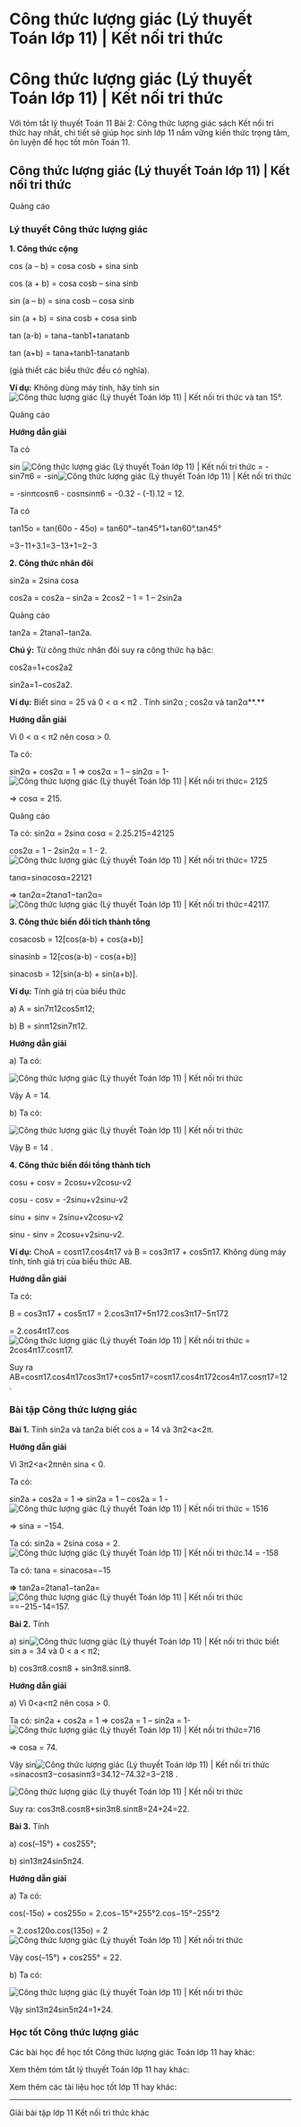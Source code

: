 # Công thức lượng giác (Lý thuyết Toán lớp 11) | Kết nối tri thức

# Công thức lượng giác (Lý thuyết Toán lớp 11) | Kết nối tri thức

Với tóm tắt lý thuyết Toán 11 Bài 2: Công thức lượng giác sách Kết nối tri thức hay nhất, chi tiết sẽ giúp học sinh lớp 11 nắm vững kiến thức trọng tâm, ôn luyện để học tốt môn Toán 11.

## Công thức lượng giác (Lý thuyết Toán lớp 11) | Kết nối tri thức

Quảng cáo

### **Lý thuyết Công thức lượng giác**

**1\. Công thức cộng**

cos (a – b) = cosa cosb + sina sinb

cos (a + b) = cosa cosb – sina sinb

sin (a – b) = sina cosb – cosa sinb

sin (a + b) = sina cosb + cosa sinb

tan (a-b) = tana−tanb1+tanatanb

tan (a+b) = tana+tanb1-tanatanb

(giả thiết các biểu thức đều có nghĩa).

**Ví dụ:** Không dùng máy tính, hãy tính sin![Công thức lượng giác \(Lý thuyết Toán lớp 11\) | Kết nối tri thức](https://vietjack.com/toan-11-kn/images/ly-thuyet-bai-2-cong-thuc-luong-giac-185462.PNG) và tan 15°.

Quảng cáo

**Hướng dẫn giải**

Ta có

sin ![Công thức lượng giác \(Lý thuyết Toán lớp 11\) | Kết nối tri thức](https://vietjack.com/toan-11-kn/images/ly-thuyet-bai-2-cong-thuc-luong-giac-185462.PNG) = -sin7π6 = -sin![Công thức lượng giác \(Lý thuyết Toán lớp 11\) | Kết nối tri thức](https://vietjack.com/toan-11-kn/images/ly-thuyet-bai-2-cong-thuc-luong-giac-185463.PNG)

= -sinπcosπ6 \- cosπsinπ6 = -0.32 \- (-1).12 = 12.

Ta có 

tan15o = tan(60o \- 45o) = tan60°−tan45°1+tan60°.tan45°

=3−11+3.1=3−13+1=2−3

**2\. Công thức nhân đôi**

sin2a = 2sina cosa

cos2a = cos2a – sin2a = 2cos2 – 1 = 1 – 2sin2a

Quảng cáo

tan2a = 2tana1−tan2a.

**Chú ý:** Từ công thức nhân đôi suy ra công thức hạ bậc:

cos2a=1+cos2a2

sin2a=1−cos2a2.

**Ví dụ:** Biết sinα = 25 và 0 < α < π2 . Tính sin2α ; cos2α và tan2α**.**

**Hướng dẫn giải**

Vì 0 < α < π2 nên cosα > 0.

Ta có:

sin2α + cos2α = 1 ⇒ cos2α = 1 – sin2α = 1-![Công thức lượng giác \(Lý thuyết Toán lớp 11\) | Kết nối tri thức](https://vietjack.com/toan-11-kn/images/ly-thuyet-bai-2-cong-thuc-luong-giac-185464.PNG)= 2125

⇒ cosα = 215.

Quảng cáo

Ta có: sin2α = 2sinα cosα = 2.25.215=42125

cos2α = 1 – 2sin2α = 1 - 2.![Công thức lượng giác \(Lý thuyết Toán lớp 11\) | Kết nối tri thức](https://vietjack.com/toan-11-kn/images/ly-thuyet-bai-2-cong-thuc-luong-giac-185464.PNG)= 1725

tanα=sinαcosα=22121

⇒ tan2α=2tanα1−tan2α=![Công thức lượng giác \(Lý thuyết Toán lớp 11\) | Kết nối tri thức](https://vietjack.com/toan-11-kn/images/ly-thuyet-bai-2-cong-thuc-luong-giac-185465.PNG)=42117.

**3\. Công thức biến đổi tích thành tổng**

cosacosb = 12[cos(a-b) + cos(a+b)]

sinasinb = 12[cos(a-b) - cos(a+b)]

sinacosb = 12[sin(a-b) + sin(a+b)].

**Ví dụ:** Tính giá trị của biểu thức

a) A = sin7π12cos5π12;

b) B = sinπ12sin7π12.

**Hướng dẫn giải**

a) Ta có:

![Công thức lượng giác \(Lý thuyết Toán lớp 11\) | Kết nối tri thức](https://vietjack.com/toan-11-kn/images/ly-thuyet-bai-2-cong-thuc-luong-giac-184909.PNG)

Vậy A = 14.

b) Ta có:

![Công thức lượng giác \(Lý thuyết Toán lớp 11\) | Kết nối tri thức](https://vietjack.com/toan-11-kn/images/ly-thuyet-bai-2-cong-thuc-luong-giac-184910.PNG)

Vậy B = 14 .

**4\. Công thức biến đổi tổng thành tích**

cosu + cosv = 2cosu+v2cosu-v2

cosu - cosv = -2sinu+v2sinu-v2

sinu + sinv = 2sinu+v2cosu-v2

sinu - sinv = 2cosu+v2sinu-v2.

**Ví dụ:** ChoA = cosπ17.cos4π17 và B = cos3π17 \+ cos5π17. Không dùng máy tính, tính giá trị của biểu thức AB.

**Hướng dẫn giải**

Ta có:

B = cos3π17 \+ cos5π17 = 2.cos3π17+5π172.cos3π17−5π172

= 2.cos4π17.cos![Công thức lượng giác \(Lý thuyết Toán lớp 11\) | Kết nối tri thức](https://vietjack.com/toan-11-kn/images/ly-thuyet-bai-2-cong-thuc-luong-giac-185466.PNG) = 2cos4π17.cosπ17.

Suy ra AB=cosπ17.cos4π17cos3π17+cos5π17=cosπ17.cos4π172cos4π17.cosπ17=12 .

### **Bài tập Công thức lượng giác**

**Bài 1.** Tính sin2a và tan2a biết cos a = 14 và 3π2<a<2π.

**Hướng dẫn giải**

Vì 3π2<a<2πnên sina < 0.

Ta có:

sin2a + cos2a = 1 ⇒ sin2a = 1 – cos2a = 1 - ![Công thức lượng giác \(Lý thuyết Toán lớp 11\) | Kết nối tri thức](https://vietjack.com/toan-11-kn/images/ly-thuyet-bai-2-cong-thuc-luong-giac-185467.PNG) = 1516

⇒ sina = −154.

Ta có: sin2a = 2sina cosa = 2.![Công thức lượng giác \(Lý thuyết Toán lớp 11\) | Kết nối tri thức](https://vietjack.com/toan-11-kn/images/ly-thuyet-bai-2-cong-thuc-luong-giac-185468.PNG).14 = -158

Ta có: tana = sinacosa=−15

**⇒** tan2a=2tana1−tan2a=![Công thức lượng giác \(Lý thuyết Toán lớp 11\) | Kết nối tri thức](https://vietjack.com/toan-11-kn/images/ly-thuyet-bai-2-cong-thuc-luong-giac-185469.PNG)==−215−14=157.

**Bài 2.** Tính 

a) sin![Công thức lượng giác \(Lý thuyết Toán lớp 11\) | Kết nối tri thức](https://vietjack.com/toan-11-kn/images/ly-thuyet-bai-2-cong-thuc-luong-giac-185470.PNG) biết sin a = 34 và 0 < a < π2;

b) cos3π8.cosπ8 \+ sin3π8.sinπ8.

**Hướng dẫn giải**

a) Vì 0<a<π2 nên cosa > 0.

Ta có: sin2a + cos2a = 1 ⇒ cos2a = 1 – sin2a = 1-![Công thức lượng giác \(Lý thuyết Toán lớp 11\) | Kết nối tri thức](https://vietjack.com/toan-11-kn/images/ly-thuyet-bai-2-cong-thuc-luong-giac-185472.PNG)=716

⇒ cosa = 74.

Vậy sin![Công thức lượng giác \(Lý thuyết Toán lớp 11\) | Kết nối tri thức](https://vietjack.com/toan-11-kn/images/ly-thuyet-bai-2-cong-thuc-luong-giac-185470.PNG)=sinacosπ3−cosasinπ3=34.12−74.32=3−218 .

![Công thức lượng giác \(Lý thuyết Toán lớp 11\) | Kết nối tri thức](https://vietjack.com/toan-11-kn/images/ly-thuyet-bai-2-cong-thuc-luong-giac-184914.PNG)

Suy ra: cos3π8.cosπ8+sin3π8.sinπ8=24+24=22.

**Bài 3.** Tính

a) cos(–15°) + cos255°;

b) sin13π24sin5π24.

**Hướng dẫn giải**

a) Ta có:

cos(-15o) + cos255o = 2.cos−15°+255°2.cos−15°−255°2

= 2.cos120o.cos(135o) = 2![Công thức lượng giác \(Lý thuyết Toán lớp 11\) | Kết nối tri thức](https://vietjack.com/toan-11-kn/images/ly-thuyet-bai-2-cong-thuc-luong-giac-185473.PNG)

Vậy cos(–15°) + cos255° = 22.

b) Ta có: 

![Công thức lượng giác \(Lý thuyết Toán lớp 11\) | Kết nối tri thức](https://vietjack.com/toan-11-kn/images/ly-thuyet-bai-2-cong-thuc-luong-giac-184915.PNG)

Vậy sin13π24sin5π24=1+24.

### **Học tốt Công thức lượng giác**

Các bài học để học tốt Công thức lượng giác Toán lớp 11 hay khác:

Xem thêm tóm tắt lý thuyết Toán lớp 11 hay khác:

Xem thêm các tài liệu học tốt lớp 11 hay khác:

* * *

Giải bài tập lớp 11 Kết nối tri thức khác
